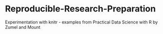 # Reproducible-Research-Preparation
Experimentation with knitr - examples from Practical Data Science with R by Zumel and Mount
